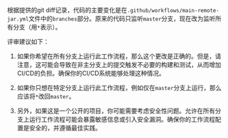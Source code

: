 根据提供的git diff记录，代码的主要变化是在`.github/workflows/main-remote-jar.yml`文件中的`branches`部分。原来的代码只监听`master`分支，现在改为监听所有分支（用`*`表示）。

评审建议如下：

1. 如果你希望在所有分支上运行此工作流程，那么这个更改是正确的。但是，请注意，这可能会导致在非主分支上的提交触发不必要的构建和测试，从而增加CI/CD的负担。确保你的CI/CD系统能够处理这种情况。

2. 如果你只想在特定分支上运行此工作流程，例如仅在`master`分支上运行，那么应该将`*`改回`master`。

3. 另外，如果这是一个公开的项目，你可能需要考虑安全性问题。允许在所有分支上运行工作流程可能会暴露敏感信息或引入安全漏洞。确保你的工作流程配置是安全的，并遵循最佳实践。